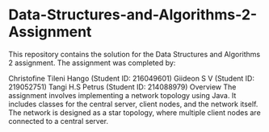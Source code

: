 # Data-Structures-and-Algorithms-2-Assignment

This repository contains the solution for the Data Structures and Algorithms 2 assignment. The assignment was completed by:

Christofine Tileni Hango (Student ID: 216049601)
Giideon S V (Student ID: 219052751)
Tangi H.S Petrus (Student ID: 214088979)
Overview
The assignment involves implementing a network topology using Java. It includes classes for the central server, client nodes, and the network itself. The network is designed as a star topology, where multiple client nodes are connected to a central server.


